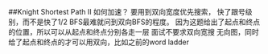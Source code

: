##Knight Shortest Path II
如何加速？
要用到双向宽度优先搜索，
快了跟号级别，而不是快了1/2
BFS最难就问到双向BFS的程度。
因为这题给出了起点和终点的位置，所以可以从起点和终点分别各走一层
面试不要求双向宽搜
无向图，同时给了起点和终点的才可以用双向，比如之前的word ladder
